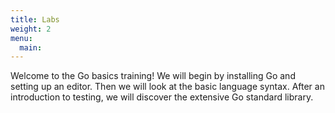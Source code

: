 ```yaml
---
title: Labs
weight: 2
menu:
  main:
---
```


Welcome to the Go basics training! We will begin by installing Go and setting up an editor. Then we will look at the basic language syntax. After an introduction to testing, we will discover the extensive Go standard library.
